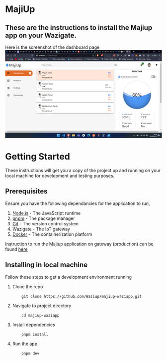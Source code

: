 # MajiUp

## These are the instructions to install the Majiup app on your Wazigate.

Here is the screenshot of the dashboard page
![Image of landing page](./images/landingpage.png)

# Getting Started

These instructions will get you a copy of the project up and running on your local machine for development and testing purposes.

## Prerequisites

Ensure you have the following dependancies for the application to run,

1. [Node.js](https://nodejs.org/en/download/) - The JavaScript runtime
2. [pnpm](https://pnpm.js.org/en/installation) - The package manager
3. [Git](https://git-scm.com/downloads) - The version control system
4. Wazigate - The IoT gateway
5. [Docker](https://docs.docker.com/get-docker/) - The containerization platform

Instruction to run the Majiup application on gateway (production) can be found [here](https://github.com/Waziup/majiup-backend/blob/main/README.md)

## Installing in local machine

Follow these steps to get a development environment running

1. Clone the repo
   ```
       git clone https://github.com/Waziup/majiup-waziapp.git
   ```
2. Navigate to project directory
   ```
       cd majiup-waziapp
   ```
3. Install dependencies
   ```
       pnpm install
   ```
4. Run the app
   ```
       pnpm dev
   ```

